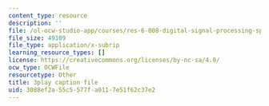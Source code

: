 ```yaml
---
content_type: resource
description: ''
file: /ol-ocw-studio-app/courses/res-6-008-digital-signal-processing-spring-2011/3088ef2a55c5577fa0117e51f62c37e2_dHveJh0UbY8.vtt
file_size: 49109
file_type: application/x-subrip
learning_resource_types: []
license: https://creativecommons.org/licenses/by-nc-sa/4.0/
ocw_type: OCWFile
resourcetype: Other
title: 3play caption file
uid: 3088ef2a-55c5-577f-a011-7e51f62c37e2
---
```

